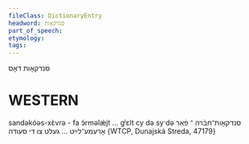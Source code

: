 ```yaml
---
fileClass: DictionaryEntry
headword: סנדקאָות
part_of_speech: 
etymology: 
tags: 
---
```

סנדקאָות
דאָס

WESTERN
========

sandəkóəs-xɛ̀vrə - fa ɔ́rməlǽjt ... gʲɛlt cy də syˑdə סנדקאָות־חבֿרה ־ פֿאַר אָרעמע־לײַט ... געלט צו די סעודה {WTCP, Dunajská Streda, 47179}
